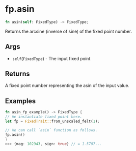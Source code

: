 # fp.asin

```rust
fn asin(self: FixedType) -> FixedType;
```

Returns the  arcsine (inverse of sine) of the fixed point number.

## Args

* `self`(`FixedType`) - The input fixed point

## Returns

A fixed point number representing the asin  of the input value.

## Examples

```rust
fn asin_fp_example() -> FixedType {
// We instantiate fixed point here.
let fp = FixedTrait::from_unscaled_felt(1);

// We can call `asin` function as follows.
fp.asin()
}
>>> {mag: 102943, sign: true} // = 1.5707...
```

